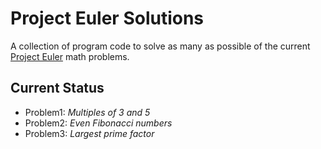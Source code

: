 # Project Euler Solutions

A collection of program code to solve as many as possible of the current [Project Euler](https://projecteuler.net) math problems.

## Current Status

* Problem1: _Multiples of 3 and 5_
* Problem2: _Even Fibonacci numbers_ 
* Problem3: _Largest prime factor_ 
